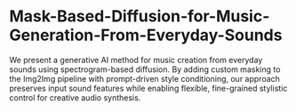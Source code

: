 # Mask-Based-Diffusion-for-Music-Generation-From-Everyday-Sounds
We present a generative AI method for music creation from everyday sounds using spectrogram-based diffusion. By adding custom masking to the Img2Img pipeline with prompt-driven style conditioning, our approach preserves input sound features while enabling flexible, fine-grained stylistic control for creative audio synthesis.
